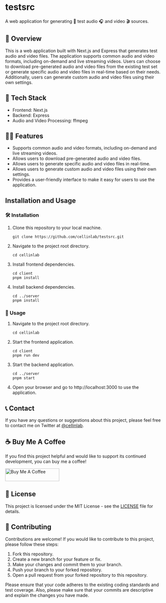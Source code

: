 # testsrc

A web application for generating 🧪 test audio 🎧 and video 🎬 sources.

## 📝 Overview

This is a web application built with Next.js and Express that generates test audio and video files. The application supports common audio and video formats, including on-demand and live streaming videos. Users can choose to download pre-generated audio and video files from the existing test set or generate specific audio and video files in real-time based on their needs. Additionally, users can generate custom audio and video files using their own settings.

## 🔧 Tech Stack

- Frontend: Next.js
- Backend: Express
- Audio and Video Processing: ffmpeg

## 👨‍💻 Features

- Supports common audio and video formats, including on-demand and live streaming videos.
- Allows users to download pre-generated audio and video files.
- Allows users to generate specific audio and video files in real-time.
- Allows users to generate custom audio and video files using their own settings.
- Provides a user-friendly interface to make it easy for users to use the application.

## Installation and Usage

### 🛠️ Installation

1. Clone this repository to your local machine.

   ```
   git clone https://github.com/cellinlab/testsrc.git
   ```

2. Navigate to the project root directory.

   ```
   cd cellinlab
   ```

3. Install frontend dependencies.

   ```
   cd client
   pnpm install
   ```

4. Install backend dependencies.

   ```
   cd ../server
   pnpm install
   ```

### 🚀 Usage

1. Navigate to the project root directory.

   ```
   cd cellinlab
   ```

2. Start the frontend application.

   ```
   cd client
   pnpm run dev
   ```

3. Start the backend application.

   ```
   cd ../server
   pnpm start
   ```

4. Open your browser and go to http://localhost:3000 to use the application.

## 📞 Contact

If you have any questions or suggestions about this project, please feel free to contact me on Twitter at [@cellinlab](https://twitter.com/cellinlab).

## ☕️ Buy Me A Coffee

If you find this project helpful and would like to support its continued development, you can buy me a coffee!

<a href="https://www.buymeacoffee.com/cellinlab" target="_blank"><img src="https://cdn.buymeacoffee.com/buttons/v2/default-yellow.png" alt="Buy Me A Coffee" height="41" width="174"></a>

## 📜 License

This project is licensed under the MIT License - see the [LICENSE](LICENSE) file for details.

## 🤝 Contributing

Contributions are welcome! If you would like to contribute to this project, please follow these steps:

1. Fork this repository.
2. Create a new branch for your feature or fix.
3. Make your changes and commit them to your branch.
4. Push your branch to your forked repository.
5. Open a pull request from your forked repository to this repository.

Please ensure that your code adheres to the existing coding standards and test coverage. Also, please make sure that your commits are descriptive and explain the changes you have made.

